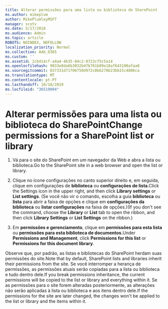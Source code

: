 ```yaml
---
title: Alterar permissões para uma lista ou biblioteca do SharePoint
ms.author: mikeplum
author: MikePlumleyMSFT
manager: scotv
ms.date: 5/17/2018
ms.audience: Admin
ms.topic: article
ROBOTS: NOINDEX, NOFOLLOW
localization_priority: Normal
ms.collection: Adm_O365
ms.custom: ''
ms.assetid: 1cb414cf-a4a4-4b35-84c2-0723cf5c5a14
ms.openlocfilehash: 9033e8da6b3032b47b761b89e18af643100afaa0
ms.sourcegitcommit: 037331d71f06750d972c0b6278b23bb15c4806ca
ms.translationtype: MT
ms.contentlocale: pt-PT
ms.lasthandoff: 10/18/2019
ms.locfileid: "36519094"
---
```

# <a name="change-permissions-for-a-sharepoint-list-or-library"></a><span data-ttu-id="9f1a0-102">Alterar permissões para uma lista ou biblioteca do SharePoint</span><span class="sxs-lookup"><span data-stu-id="9f1a0-102">Change permissions for a SharePoint list or library</span></span>

1. <span data-ttu-id="9f1a0-103">Vá para o site do SharePoint em um navegador da Web e abra a lista ou biblioteca.</span><span class="sxs-lookup"><span data-stu-id="9f1a0-103">Go to the SharePoint site in a web browser and open the list or library.</span></span>
    
2. <span data-ttu-id="9f1a0-104">Clique no ícone configurações no canto superior direito e, em seguida, clique em configurações de **biblioteca** ou **configurações de lista**.</span><span class="sxs-lookup"><span data-stu-id="9f1a0-104">Click the Settings icon in the upper right, and then click **Library settings** or **List settings**.</span></span> <span data-ttu-id="9f1a0-105">(Se você não vir o comando, escolha a guia **biblioteca** ou **lista** para abrir a faixa de opções e clique em **configurações da biblioteca** ou **listar configurações** na faixa de opções.)</span><span class="sxs-lookup"><span data-stu-id="9f1a0-105">(If you don't see the command, choose the **Library** or **List** tab to open the ribbon, and then click **Library Settings** or **List Settings** on the ribbon.)</span></span> 
    
3. <span data-ttu-id="9f1a0-106">Em **permissões e gerenciamento**, clique em **permissões para esta lista** ou **permissões para esta biblioteca de documentos**.</span><span class="sxs-lookup"><span data-stu-id="9f1a0-106">Under **Permissions and Management**, click **Permissions for this list** or **Permissions for this document library**.</span></span>
    
<span data-ttu-id="9f1a0-107">Observe que, por padrão, as listas e bibliotecas do SharePoint herdam suas permissões do site.</span><span class="sxs-lookup"><span data-stu-id="9f1a0-107">Note that by default, SharePoint lists and libraries inherit their permissions from the site.</span></span> <span data-ttu-id="9f1a0-108">Se você interromper a herança de permissões, as permissões atuais serão copiadas para a lista ou biblioteca e tudo dentro dele.</span><span class="sxs-lookup"><span data-stu-id="9f1a0-108">If you break permissions inheritance, the current permissions will be copied to the list or library and everything within it.</span></span> <span data-ttu-id="9f1a0-109">Se as permissões para o site forem alteradas posteriormente, as alterações não serão aplicadas à lista ou biblioteca e aos itens dentro dele.</span><span class="sxs-lookup"><span data-stu-id="9f1a0-109">If the permissions for the site are later changed, the changes won't be applied to the list or library and the items within it.</span></span>
  

